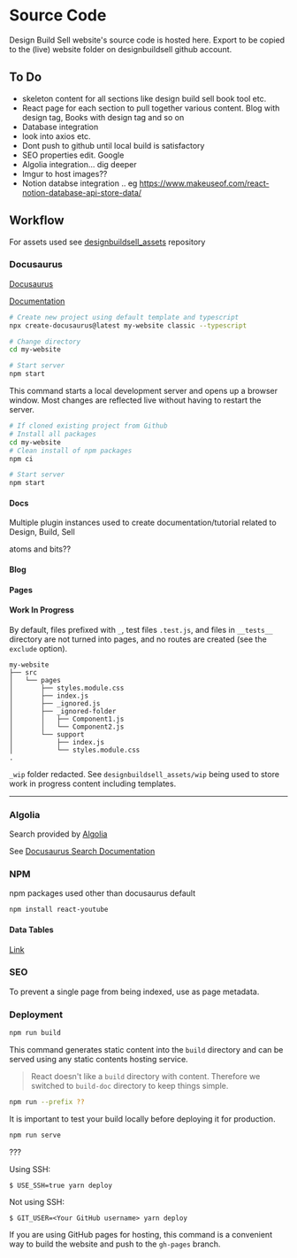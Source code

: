 # Source Code
Design Build Sell website's source code is hosted here. Export to be copied to the (live) website folder on designbuildsell github account.

## To Do

- skeleton content for all sections like design build sell book tool etc.
- React page for each section to pull together various content. Blog with design tag, Books with design tag and so on
- Database integration
- look into axios etc.
- Dont push to github until local build is satisfactory
- SEO properties edit. Google
- Algolia integration... dig deeper
- Imgur to host images??
- Notion databse integration .. eg https://www.makeuseof.com/react-notion-database-api-store-data/



## Workflow

For assets used see [designbuildsell_assets](https://github.com/aecabhijeet/designbuildsell_assets) repository

### Docusaurus

[Docusaurus](https://docusaurus.io/)

[Documentation](https://docusaurus.io/docs)

```bash
# Create new project using default template and typescript
npx create-docusaurus@latest my-website classic --typescript

# Change directory
cd my-website

# Start server
npm start
```
This command starts a local development server and opens up a browser window. Most changes are reflected live without having to restart the server.

```bash
# If cloned existing project from Github
# Install all packages
cd my-website
# Clean install of npm packages
npm ci

# Start server
npm start

```

#### Docs

Multiple plugin instances used to create documentation/tutorial related to Design, Build, Sell

atoms and bits??




#### Blog


#### Pages



#### Work In Progress

By default, files prefixed with `_`, test files `.test.js`, and files in `__tests__` directory are not turned into pages, and no routes are created (see the `exclude` option).

```
my-website
├── src
│   └── pages
│       ├── styles.module.css
│       ├── index.js
│       ├── _ignored.js
│       ├── _ignored-folder
│       │   ├── Component1.js
│       │   └── Component2.js
│       └── support
│           ├── index.js
│           └── styles.module.css
.
```

`_wip` folder redacted. See `designbuildsell_assets/wip` being used to store work in progress content including templates.

---

### Algolia

Search provided by [Algolia](https://dashboard.algolia.com/)

See [Docusaurus Search Documentation](https://docusaurus.io/docs/search#using-algolia-docsearch)



### NPM

npm packages used other than docusaurus default

```bash title="react-youtube"
npm install react-youtube
```

#### Data Tables

[Link](https://datatables.net/download/npm)



### SEO

To prevent a single page from being indexed, use <meta name="robots" content="noindex"> as page metadata.



### Deployment

```bash
npm run build
```

This command generates static content into the `build` directory and can be served using any static contents hosting service.

> React doesn't like a `build` directory with content. Therefore we switched to `build-doc` directory to keep things simple.


```bash
npm run --prefix ??
```

It is important to test your build locally before deploying it for production.


```bash
npm run serve
```

???

Using SSH:

```
$ USE_SSH=true yarn deploy
```

Not using SSH:

```
$ GIT_USER=<Your GitHub username> yarn deploy
```

If you are using GitHub pages for hosting, this command is a convenient way to build the website and push to the `gh-pages` branch.

